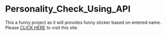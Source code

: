 # Personality_Check_Using_API

This a funny project as it will provides funny sticker based on entered name. Please [CLICK HERE](https://imdadulhaque1.github.io/Personality_Check_Using_API/) to visit this site. 

